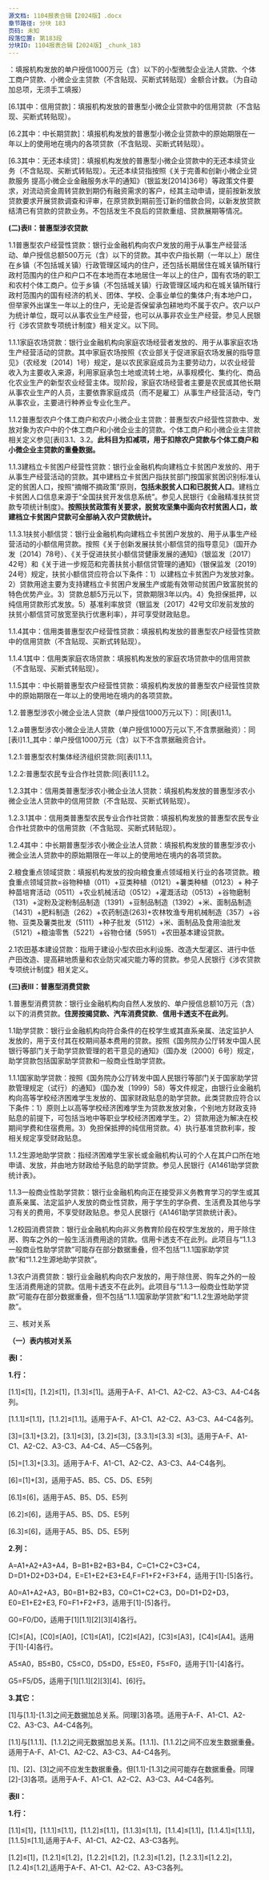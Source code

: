 ```yaml
---
源文档: 1104报表合辑【2024版】.docx
章节路径: 分块 183
页码: 未知
段落位置: 第183段
分块ID: 1104报表合辑【2024版】_chunk_183
---
```


：填报机构发放的单户授信1000万元（含）以下的小型微型企业法人贷款、个体工商户贷款、小微企业主贷款（不含贴现、买断式转贴现）金额合计数。（为自动加总项，无须手工填报）

[6.1其中：信用贷款]：填报机构发放的普惠型小微企业贷款中的信用贷款（不含贴现、买断式转贴现）。

[6.2其中：中长期贷款]：填报机构发放的普惠型小微企业贷款中的原始期限在一年以上的使用地在境内的各项贷款（不含贴现、买断式转贴现）。

[6.3其中：无还本续贷]：填报机构发放的普惠型小微企业贷款中的无还本续贷业务（不含贴现、买断式转贴现）。无还本续贷指按照《关于完善和创新小微企业贷款服务 提高小微企业金融服务水平的通知》（银监发[2014]36号）等政策文件要求，对流动资金周转贷款到期仍有融资需求的客户，经其主动申请，提前按新发放贷款要求开展贷款调查和评审，在原贷款到期前签订新的借款合同，以新发放贷款结清已有贷款的贷款业务。不包括发生不良后的贷款重组、贷款展期等情况。

**(二)表II：普惠型涉农贷款**

1.1普惠型农户经营性贷款：银行业金融机构向农户发放的用于从事生产经营活动、单户授信总额500万元（含）以下的贷款。其中农户指长期（一年以上）居住在乡镇（不包括城关镇）行政管理区域内的住户，还包括长期居住在城关镇所辖行政村范围内的住户和户口不在本地而在本地居住一年以上的住户，国有农场的职工和农村个体工商户。位于乡镇（不包括城关镇）行政管理区域内和在城关镇所辖行政村范围内的国有经济的机关、团体、学校、企事业单位的集体户;有本地户口，但举家外出谋生一年以上的住户，无论是否保留承包耕地均不属于农户。农户以户为统计单位，既可以从事农业生产经营，也可以从事非农业生产经营。参见人民银行《涉农贷款专项统计制度》相关定义。以下同。

1.1.1家庭农场贷款：银行业金融机构向家庭农场经营者发放的、用于从事家庭农场生产经营活动的贷款。其中家庭农场按照《农业部关于促进家庭农场发展的指导意见》（农经发〔2014〕1号）规定，是以农民家庭成员为主要劳动力，以农业经营收入为主要收入来源，利用家庭承包土地或流转土地，从事规模化、集约化、商品化农业生产的新型农业经营主体。现阶段，家庭农场经营者主要是农民或其他长期从事农业生产的人员，主要依靠家庭成员（而不是雇工）从事生产经营活动，专门从事农业，主要进行种养业专业化生产。

1.1.2普惠型农户个体工商户和农户小微企业主贷款：普惠型农户经营性贷款中、发放对象为农户中的个体工商户和小微企业主的贷款。个体工商户和小微企业主贷款相关定义参见[表I]3.1、3.2。**此科目为扣减项，用于扣除农户贷款与个体工商户和小微企业主贷款的重叠数据。**

1.1.3建档立卡贫困户经营性贷款：银行业金融机构向建档立卡贫困户发放的、用于从事生产经营活动的贷款。其中建档立卡贫困户指扶贫部门按国家贫困识别标准认定的贫困人口，按照“摘帽不摘政策”原则，**包括未脱贫人口和已脱贫人口**。建档立卡贫困人口信息来源于“全国扶贫开发信息系统”。参见人民银行《金融精准扶贫贷款专项统计制度》。**按照扶贫政策有关要求，脱贫攻坚集中面向农村贫困人口，故建档立卡贫困户贷款可全部纳入农户贷款统计。**

1.1.3.1扶贫小额信贷：银行业金融机构向建档立卡贫困户发放的、用于从事生产经营活动的小额信用贷款。按照《关于创新发展扶贫小额信贷的指导意见》（国开办发〔2014〕78号）、《关于促进扶贫小额信贷健康发展的通知》（银监发〔2017〕42号）和《关于进一步规范和完善扶贫小额信贷管理的通知》（银保监发〔2019〕24号）规定，扶贫小额信贷应符合以下条件：1）以建档立卡贫困户为发放对象。2）贷款用途主要为支持建档立卡贫困户发展生产或能有效带动贫困户致富脱贫的特色优势产业。3）贷款总额5万元以下，贷款期限3年以内。4）免担保抵押，以纯信用贷款形式发放。5）基准利率放贷（银监发〔2017〕42号文印发前发放的扶贫小额信贷可放宽至执行优惠利率），并可享受财政贴息。

1.1.4其中：信用类普惠型农户经营性贷款：填报机构发放的普惠型农户经营性贷款中的信用贷款（不含贴现、买断式转贴现）。

1.1.4.1其中：信用类家庭农场贷款：填报机构发放的家庭农场贷款中的信用贷款（不含贴现、买断式转贴现）。

1.1.5其中：中长期普惠型农户经营性贷款：填报机构发放的普惠型农户经营性贷款中的原始期限在一年以上的使用地在境内的各项贷款。

1.2.普惠型涉农小微企业法人贷款（单户授信1000万元以下）：同[表I]1.1。

1.2.a普惠型涉农小微企业法人贷款（单户授信1000万元以下,不含票据融资）：同[表I]1.1\_其中：单户授信1000万元（含）以下不含票据融资合计。

1.2.1:普惠型农村集体经济组织贷款:同[表I]1.1.1。

1.2.2:普惠型农民专业合作社贷款:同[表I]1.1.2。

1.2.3其中：信用类普惠型涉农小微企业法人贷款：填报机构发放的普惠型涉农小微企业法人贷款中的信用贷款（不含贴现、买断式转贴现）。

1.2.3.1其中：信用类普惠型农民专业合作社贷款：填报机构发放的普惠型农民专业合作社贷款中的信用贷款（不含贴现、买断式转贴现）。

1.2.4其中：中长期普惠型涉农小微企业法人贷款：填报机构发放的普惠型涉农小微企业法人贷款中的原始期限在一年以上的使用地在境内的各项贷款。

2.粮食重点领域贷款：填报机构发放的投向粮食重点领域相关行业的各项贷款。粮食重点领域贷款=谷物种植（011）+豆类种植（0121）+薯类种植（0123）+ 种子种苗培育活动（0511）+农业机械活动（0512）+灌溉活动（0513）+谷物磨制（131）+淀粉及淀粉制品制造（1391）+豆制品制造（1392）+米、面制品制造（1431）+肥料制造（262）+农药制造(263)+农林牧渔专用机械制造（357）+谷物、豆类及薯类批发（5111）+种子批发（5112）+米、面制品及食用油批发（5121）+粮油零售（5221）+谷物仓储（5951）+农田基本建设贷款。

2.1农田基本建设贷款：指用于建设小型农田水利设施、改造大型灌区、进行中低产田改造、提高耕地质量和农业防灾减灾能力等的贷款。参见人民银行《涉农贷款专项统计制度》相关定义。

**(三)表III：普惠型消费贷款**

1.普惠型消费贷款：银行业金融机构向自然人发放的、单户授信总额10万元（含）以下的消费贷款。**住房按揭贷款、汽车消费贷款**、**信用卡透支不在此列**。

1.1助学贷款：银行业金融机构向符合条件的在校学生或其直系亲属、法定监护人发放的，用于支付其在校期间基本费用的贷款。按照《国务院办公厅转发中国人民银行等部门关于助学贷款管理的若干意见的通知》（国办发〔2000〕6号）规定，助学贷款包括国家助学贷款和一般商业性助学贷款。

1.1.1国家助学贷款：按照《国务院办公厅转发中国人民银行等部门关于国家助学贷款管理规定（试行）的通知》（国办发〔1999〕58）等文件规定，由银行业金融机构向高等学校经济困难学生发放的、国家财政贴息的助学贷款。此类贷款应符合以下条件：1）原则上以高等学校经济困难学生为贷款发放对象，个别地方财政支持贴息的前提下，可包括当地中等职业学校经济困难学生。2）贷款用途为解决在校期间学费和住宿费用。3）免担保抵押的纯信用贷款。4）执行基准贷款利率，按相关规定享受财政贴息。

1.1.2生源地助学贷款：指经济困难学生家长或金融机构认可的个人在其户口所在地申请、发放，并由地方财政给予贴息的助学贷款。参见人民银行《A1461助学贷款统计表》。

1.1.3一般商业性助学贷款：银行业金融机构向正在接受非义务教育学习的学生或其直系亲属、法定监护人发放的商业性贷款，用于学生的学杂费、生活费及其他与学习有关的费用，不享受财政贴息。参见人民银行《A1461助学贷款统计表》。

1.2校园消费贷款：银行业金融机构向非义务教育阶段在校学生发放的，用于除住房、购车之外的一般生活消费用途的贷款。信用卡透支不在此列。此项目与“1.1.3一般商业性助学贷款”可能存在部分数据重叠，但不包括“1.1.1国家助学贷款”和“1.1.2生源地助学贷款”。

1.3农户消费贷款：银行业金融机构向农户发放的，用于除住房、购车之外的一般生活消费用途的贷款。信用卡透支不在此列。此项目与“1.1.3一般商业性助学贷款”可能存在部分数据重叠，但不包括“1.1.1国家助学贷款”和“1.1.2生源地助学贷款”。

三、核对关系

**（一）表内核对关系**

**表I：**

**1.行：**

[1.1]≤[1]，[1.2]≤[1]，[1.3]≤[1]。适用于A-F、A1-C1、A2-C2、A3-C3、A4-C4各列。

[1.1.1]≤[1.1]，[1.1.2]≤[1.1]。适用于A-F、A1-C1、A2-C2、A3-C3、A4-C4各列。

[3]=[3.1]+[3.2]，[3.1]≤[3]，[3.2]≤[3]，[3.3.1]≤[3.3] ≤[3]。适用于A-F、A1-C1、A2-C2、A3-C3、A4-C4、A5—C5各列。

[5]=[1.3]+[3.3]。适用于A-F、A1-C1、A2-C2、A3-C3、A4-C4各列。

[6]=[1]+[3]，适用于A5、B5、C5、D5、E5列

[6.1]≤[6]，适用于A5、B5、D5、E5列

[6.2]≤[6]，适用于A5、B5、D5、E5列

[6.3]≤[6]，适用于A5、B5、D5、E5列

**2.列：**

A=A1+A2+A3+A4，B=B1+B2+B3+B4，C=C1+C2+C3+C4，D=D1+D2+D3+D4，E=E1+E2+E3+E4,F=F1+F2+F3+F4，适用于[1]-[5]各行。

A0=A1+A2+A3，B0=B1+B2+B3，C0=C1+C2+C3，D0=D1+D2+D3，E0=E1+E2+E3, F0=F1+F2+F3，适用于[1]-[5]各行。

G0=F0/D0，适用于[1][1.1][2][3][4]各行。

[C]≤[A]，[C0]≤[A0]，[C1]≤[A1]，[C2]≤[A2]，[C3]≤[A3]，[C4]≤[A4]。适用于[1]-[4]各行。

A5≤A0，B5≤B0，C5≤C0，D5≤D0，E5≤E0，F5≤F0，适用于[1]-[4]各行。

G5=F5/D5，适用于[1][1.1][2][3][4]、[6]行。

**3.其它：**

[1]与[1.1]-[1.3]之间无数据加总关系。同理[3]各项。适用于A-F、A1-C1、A2-C2、A3-C3、A4-C4各列。

[1.1]与[1.1.1]、[1.1.2]之间无数据加总关系。[1.1.1]、[1.1.2]之间不应发生数据重叠。适用于A-F、A1-C1、A2-C2、A3-C3、A4-C4各列。

[1]、[2]、[3]之间不应发生数据重叠。但[1.1]-[1.3]之间可能存在数据重叠。同理[2]-[3]各项。适用于A-F、A1-C1、A2-C2、A3-C3、A4-C4各列。

**表II：**

**1.行：**

[1.1]≤[1]，[1.1.1]≤[1.1]，[1.1.2]≤[1.1]，[1.1.3]≤[1.1]，[1.1.4]≤[1.1]，[1.1.4.1]≤[1.1.1]，[1.1.5]≤[1.1],适用于A-F、A1-C1、A2-C2、A3-C3各列。

[1.2]≤[1]，[1.2.1]≤[1.2]，[1.2.2]≤[1.2]，[1.2.3]≤[1.2]，[1.2.3.1]≤[1.2.2]，[1.2.4]≤[1.2],适用于A-F、A1-C1、A2-C2、A3-C3各列。